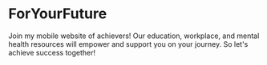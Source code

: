 # ForYourFuture
Join my mobile website of achievers! Our education, workplace, and mental health resources will empower and support you on your journey. So let's achieve success together!
